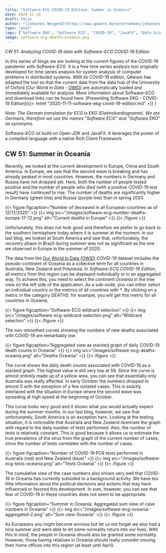 ```yaml
---
title: "Software-ECG COVID-19 Edition: Summer in Oceania"
date: 2020-12-18
draft: false
author: "[Johannes Weigend](https://www.qaware.de/unternehmen/johannes-weigend/) & [Karl Herzog](https://github.com/herzogk)"
type: "post"
tags: ["Software EKG", "Software ECG", "COVID-19", "JavaFX", "Data Science", "Data Analytics"]
image: software-ecg-deaths-oceania.png
---
```


*CW 51: Analyzing COVID-19 data with Software-ECG COVID-19 Edition*

In this series of blogs we are looking at the current figures of the COVID-19 pandemic with *Software-ECG*. It is a free time series analysis tool originally developed for time series analysis for system analysis of computer problems in distributed systems. With its COVID-19 edition, QAware has adapted the tool so that the current data from the data hub of the University of Oxford (*Our World in Data* - [OWID](https://ourworldindata.org/)) are automatically loaded and immediately available for analysis. More information about Software-ECG and download links can be found here: [Presenting Software EKG - COVID-19 Edition]({{< relref "2020-11-11-software-ekg-covid-19-edition.md" >}} )

*Note: The German translation for ECG is EKG (Elektrokardiogramm). We are Germans, therefore we use the names “Software ECG” and “Software EKG” as synonyms.*

 Software-ECG ist build on Open-JDK and JavaFX. It leverages the power of a compiled language with a native Rich Client Framework.

## CW 51: Summer in Oceania

Recently, we looked at the current development in Europe, China and South America. In Europe, we saw that the second wave is breaking and has already peaked in most countries. However, the numbers in Germany and Russia have not dropped yet. Here, both the number of people tested positive and the number of people who died (with a positive COVID-19 test result) have continued to rise. The number of deaths are significantly higher in Germany (green line) and Russia (purple line) than in spring 2020.

{{< figure figcaption="Number of deceased in all European countries as of 12/17/2020" >}}
  {{< img src="/images/software-ecg-number-deaths-europe-17-12.png" alt="Current deaths in Europe" >}}
{{< /figure >}}

Unfortunately, this does not look good and therefore we prefer to go back to the southern hemisphere today where it is summer at the moment. In our last blog, we looked at South America and saw that, unfortunately, the recovery phase in Brazil during summer was not as significant as the one we observed in Europe in the summer of 2020.

The data from the [Our World In Data (OWID)](https://ourworldindata.org/) COVID-19 dataset includes the pseudo-continent of Oceania as a collective term for all countries in Australia, New Zealand and Polynesia. In *Software-ECG COVID-19 Edition*, all metrics from this region can be displayed individually or in an aggregated way. To achieve this, you need to select the continent *Oceania* in the tree view on the left side of the application. As a sub-node, you can either select an individual country or the metrics of all countries with *\**. By clicking on a metric in the category *DEATHS*, for example, you will get this metric for all countries in Oceania.

{{< figure figcaption="Software-ECG wildcard selection" >}}
  {{< img src="/images/software-ecg-wildcard-selection.png" alt="Wildcard selection" >}}
{{< /figure >}}

The non-smoothed curves showing the numbers of new deaths associated with COVID-19 are remarkably low.

{{< figure figcaption="Aggregated view as stacked graph of daily COVID-19 death counts in Oceania" >}}
  {{< img src="/images/software-ecg-deaths-oceania.png" alt="Deaths Oceania" >}}
{{< /figure >}}

The curve shows the daily death counts associated with COVID-19 as a stacked graph. The highest value is still very low at 59. Since the curve is almost entirely made up of a yellow area, you can see that essentially only Australia was really affected. In early October the numbers dropped to almost 0 with the exception of a few isolated cases. This is exactly interlaced with the situation in Europe where the second wave was spreading at high speed at the beginning of October.

This curve looks very good and it shows what you would actually expect during the summer months. In our last blog, however, we saw that unfortunately, South America is an exception here.
Looking at the testing situation, it is noticeable that Australia and New Zealand dominate the graph with regard to the daily number of tests performed. Also, the number of tests is relatively constant. This is good because it allows us to estimate the true prevalence of the virus from the graph of the current number of cases, since the number of tests correlates with the number of cases.

{{< figure figcaption="Number of COVID-19 PCR tests performed in Australia (red) and New Zealand (blue)" >}}
  {{< img src="/images/software-ecg-tests-oceania.png" alt="Tests Oceania" >}}
{{< /figure >}}

The cumulative view of the case numbers also shows very well that COVID-19 in Oceania has currently subsided to a background activity. We have too little information about the political decisions and actions that may have influenced or favored this development. In sum, however, you can see that fear of COVID-19 in these countries does not seem to be appropriate.

{{< figure figcaption="Summer in Oceania: Aggregated sum view of case numbers in Oceania" >}}
  {{< img src="/images/software-ecg-oceania-aggregated-2.png" alt="Sum view Oceania" >}}
{{< /figure >}}

As Europeans you might become envious but let us not forget we also had a nice summer and were able to let some normality return into our lives. With this in mind, the people in Oceania should also be granted some normality. However, those having relatives in Oceania should really consider moving their home offices into this region (at least until April).

